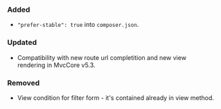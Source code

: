 ### Added
- `"prefer-stable": true` into `composer.json`.

### Updated
- Compatibility with new route url completition and new view  
  rendering in MvcCore v5.3.

### Removed
- View condition for filter form - it's contained already in view method.